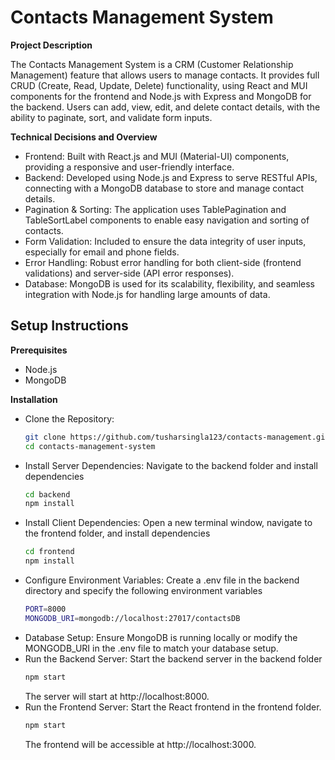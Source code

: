 # Contacts Management System


**Project Description**

The Contacts Management System is a CRM (Customer Relationship Management) feature that allows users to manage contacts. It provides full CRUD (Create, Read, Update, Delete) functionality, using React and MUI components for the frontend and Node.js with Express and MongoDB for the backend. Users can add, view, edit, and delete contact details, with the ability to paginate, sort, and validate form inputs.

**Technical Decisions and Overview**

* Frontend: Built with React.js and MUI (Material-UI) components, providing a responsive and user-friendly interface.
* Backend: Developed using Node.js and Express to serve RESTful APIs, connecting with a MongoDB database to store and manage contact details.
* Pagination & Sorting: The application uses TablePagination and TableSortLabel components to enable easy navigation and sorting of contacts.
* Form Validation: Included to ensure the data integrity of user inputs, especially for email and phone fields.
* Error Handling: Robust error handling for both client-side (frontend validations) and server-side (API error responses).
* Database: MongoDB is used for its scalability, flexibility, and seamless integration with Node.js for handling large amounts of data.

## Setup Instructions

**Prerequisites**
* Node.js
* MongoDB

**Installation**
* Clone the Repository:
     ```bash
     git clone https://github.com/tusharsingla123/contacts-management.git
     cd contacts-management-system
     ```
* Install Server Dependencies: Navigate to the backend folder and install dependencies
  ```bash
  cd backend
  npm install
  ```
* Install Client Dependencies: Open a new terminal window, navigate to the frontend folder, and install dependencies
  ```bash
  cd frontend
  npm install
  ```
* Configure Environment Variables: Create a .env file in the backend directory and specify the following environment variables
  ```bash
  PORT=8000
  MONGODB_URI=mongodb://localhost:27017/contactsDB
  ```
* Database Setup: Ensure MongoDB is running locally or modify the MONGODB_URI in the .env file to match your database setup.
* Run the Backend Server: Start the backend server in the backend folder
  ```bash
  npm start
  ```
   The server will start at http://localhost:8000.
* Run the Frontend Server: Start the React frontend in the frontend folder.
  ```bash
  npm start
  ```
   The frontend will be accessible at http://localhost:3000.


